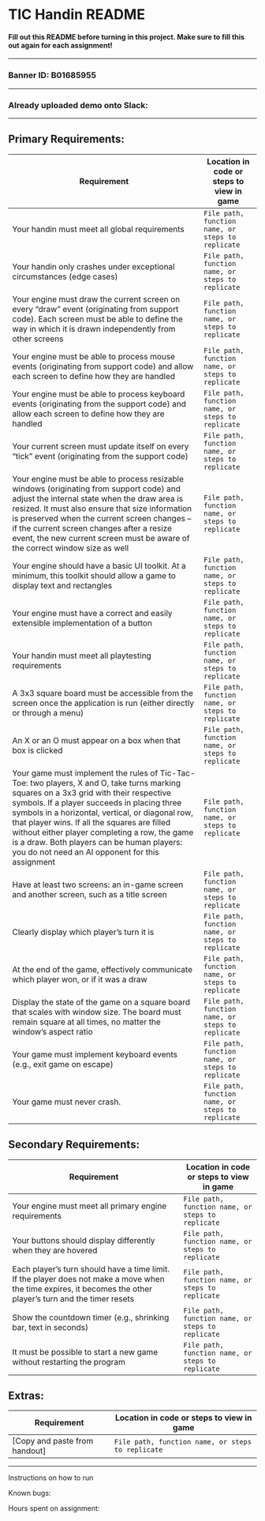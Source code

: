 # TIC Handin README
#### Fill out this README before turning in this project. Make sure to fill this out again for each assignment!
---
### Banner ID: B01685955
---
### Already uploaded demo onto Slack:
---
## Primary Requirements:
| Requirement | Location in code or steps to view in game  |
|---|---|
| Your handin must meet all global requirements | ```File path, function name, or steps to replicate``` |
| Your handin only crashes under exceptional circumstances (edge cases) | ```File path, function name, or steps to replicate``` |
| Your engine must draw the current screen on every “draw” event (originating from support code). Each screen must be able to define the way in which it is drawn independently from other screens | ```File path, function name, or steps to replicate``` |
| Your engine must be able to process mouse events (originating from support code) and allow each screen to define how they are handled | ```File path, function name, or steps to replicate``` |
| Your engine must be able to process keyboard events (originating from the support code) and allow each screen to define how they are handled | ```File path, function name, or steps to replicate``` |
| Your current screen must update itself on every “tick” event (originating from the support code) | ```File path, function name, or steps to replicate``` |
| Your engine must be able to process resizable windows (originating from support code) and adjust the internal state when the draw area is resized. It must also ensure that size information is preserved when the current screen changes – if the current screen changes after a resize event, the new current screen must be aware of the correct window size as well | ```File path, function name, or steps to replicate``` |
| Your engine should have a basic UI toolkit. At a minimum, this toolkit should allow a game to display text and rectangles | ```File path, function name, or steps to replicate``` |
| Your engine must have a correct and easily extensible implementation of a button | ```File path, function name, or steps to replicate``` |
| Your handin must meet all playtesting requirements | ```File path, function name, or steps to replicate``` |
| A 3x3 square board must be accessible from the screen once the application is run (either directly or through a menu) | ```File path, function name, or steps to replicate``` |
| An X or an O must appear on a box when that box is clicked | ```File path, function name, or steps to replicate``` |
| Your game must implement the rules of Tic-Tac-Toe: two players, X and O, take turns marking squares on a 3x3 grid with their respective symbols. If a player succeeds in placing three symbols in a horizontal, vertical, or diagonal row, that player wins. If all the squares are filled without either player completing a row, the game is a draw. Both players can be human players: you do not need an AI opponent for this assignment | ```File path, function name, or steps to replicate``` |
| Have at least two screens: an in-game screen and another screen, such as a title screen | ```File path, function name, or steps to replicate``` |
| Clearly display which player’s turn it is | ```File path, function name, or steps to replicate``` |
| At the end of the game, effectively communicate which player won, or if it was a draw | ```File path, function name, or steps to replicate``` |
| Display the state of the game on a square board that scales with window size. The board must remain square at all times, no matter the window’s aspect ratio | ```File path, function name, or steps to replicate``` |
| Your game must implement keyboard events (e.g., exit game on escape) | ```File path, function name, or steps to replicate``` |
| Your game must never crash. | ```File path, function name, or steps to replicate``` |


## Secondary Requirements:
| Requirement | Location in code or steps to view in game  |
|---|---|
| Your engine must meet all primary engine requirements | ```File path, function name, or steps to replicate``` |
| Your buttons should display differently when they are hovered | ```File path, function name, or steps to replicate``` |
| Each player’s turn should have a time limit. If the player does not make a move when the time expires, it becomes the other player’s turn and the timer resets | ```File path, function name, or steps to replicate``` |
| Show the countdown timer (e.g., shrinking bar, text in seconds) | ```File path, function name, or steps to replicate``` |
| It must be possible to start a new game without restarting the program | ```File path, function name, or steps to replicate``` |

## Extras:
| Requirement | Location in code or steps to view in game  |
|---|---|
| [Copy and paste from handout] | ```File path, function name, or steps to replicate``` |

--------------------------------------------------------------

Instructions on how to run

Known bugs:

Hours spent on assignment: 
